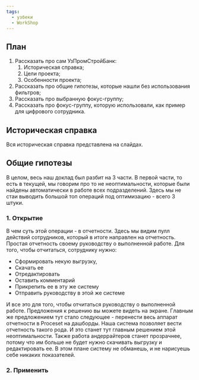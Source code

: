 ```yaml
---
tags:
  - узбеки
  - WorkShop
---
```

## План
1. Рассказать про сам УзПромСтройБанк:
	1. Историческая справка;
	2. Цели проекта;
	3. Особенности проекта;
2. Рассказать про общие гипотезы, которые нашли без использования фильтров;
3. Рассказать про выбранную фокус-группу;
4. Рассказать про фокус-группу, которую использовали, как пример для цифрового сотрудника.

## Историческая справка
Вся историческая справка представлена на слайдах.

## Общие гипотезы
В целом, весь наш доклад был разбит на 3 части. В первой части, то есть в текущей, мы говорим про то не неоптимальности, которые были найдены автоматически в работе всех подразделений. 
Здесь мы не стаи выводить большой топ операций под оптимизацию - всего 3 штуки.

### 1. Открытие 
В чем суть этой операции - в отчетности. Здесь мы видим пулл действий сотрудников, который в итоге направлен на отчетность. Простая отчетность своему руководству о выполненной работе. Для того, чтобы отчитаться, сотруднику нужно:
- Сформировать некую выгрузку,
- Скачать ее
- Отредактировать 
- Оставить комментарий
- Прикрепить ее в эту же систему
- Отправить руководству в этой же системе

И все это для того, чтобы отчитаться руководству о выполненной работе.
Предложения к решению вы можете видеть на экране. Главным же предложением тут стало следующее - перенести весь аппарат отчетности в Proceset на дашборды.
Наша система позволяет вести отчетность такого рода. И это станет тут главным решением этой неоптимальности. Также работа андеррайтеров станет прозрачнее, потому что им больше не будет нужно скачивать выгрузку и редактировать ее. 
В этом плане систему не обманешь, и не нарисуешь себе никаких показателей.

### 2. Применить
